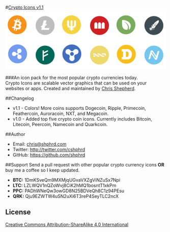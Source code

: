
#[Crypto Icons v1.1](http://shphrd.com/crypto-icons)
[![Colored Crypto Coins](colored-coins.png)](https://raw.github.com/shphrd/cryptocurrency-icons/master/main-coins.png)

###An icon pack for the most popular crypto currencies today.  
Crypto Icons are scalable vector graphics that can be used on your websites or apps. Created and
maintained by [Chris Shepherd](http://twitter.com/cshphrd).

##Changelog
- v1.1 - Colors! More coins supports Dogecoin, Ripple, Primecoin, Feathercoin, Auroracoin, NXT, and Megacoin. 
- v1.0 - Added top five crypto coin icons. Currently includes Bitcoin, Litecoin, Peercoin, Namecoin and Quarkcoin.

##Author
- Email: chris@shphrd.com
- Twitter: http://twitter.com/cshphrd
- GitHub: https://github.com/shphrd

##Support
Send a pull request with other popular crypto currency icons __OR__ buy me a coffee so I keep updated.

- **BTC:** 1DmKSveQm9MXMjqUGvaVXZgViNZuSx7Npi
- **LTC:** LZLWQV1nQZoWvj8CiK2hMQ1bosntT1xkPm
- **PPC:** PADhWNeQw3owGD8N25BDVeQh8C1z94PEsu
- **QRK:** Qju9EZWTW4uSN2uXi6T3reP4SeyTLC2ncX

## License
[Creative Commons Attribution-ShareAlike 4.0 International](https://creativecommons.org/licenses/by-sa/4.0/deed.en_US)